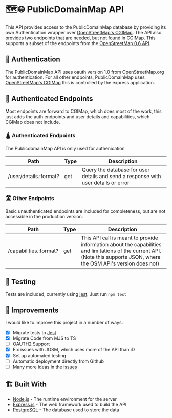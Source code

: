 
# 🗺️🌐 PublicDomainMap API

This API provides access to the PublicDomainMap database by providing its own Authentication wrapper over [OpenStreetMap's CGIMap](https://github.com/zerebubuth/openstreetmap-cgimap). The API also provides two endpoints that are needed, but not found in CGIMap. This supports a subset of the endpoints from the [OpenStreetMap 0.6 API](https://wiki.openstreetmap.org/wiki/API_v0.6).

## 🔐 Authentication

The PublicDomainMap API uses oauth version 1.0 from OpenStreetMap.org for authentication. For all other endpoints, PublicDomainMap uses [OpenStreetMap's CGIMap](https://github.com/zerebubuth/openstreetmap-cgimap) this is controlled by the express application.

## 🚀 Authenticated Endpoints
Most endpoints are forward to CGIMap, which does most of the work, this just adds the auth endpoints and user details and capabilities, which CGIMap does not include.

### 🛕 Authenticated Endpoints
The PublicdomainMap API is only used for authenication

| Path | Type |  Description| 
| ----- | ------ | -------|
 |  /user/details.:format? |  get  | Query the database for  user details and send a response with  user details or error |

### 🛣️ Other Endpoints
Basic unauthenticated endpoints are included for completeness, but are not accessible in the production version.

| Path | Type | Description| 
| ----- | ------ | -------|
 |  /capabilities.:format? |  get  | This API call is meant to provide information about the capabilities and limitations of the current API. (Note this supports JSON, where the OSM API's version does not)

## 🧪 Testing
Tests are included, currently using [jest](https://www.npmjs.com/package/jest). Just run `npm test`

## 📝 Improvements
I would like to improve this project in a number of ways:
- [x] Migrate tests to [Jest](https://jestjs.io/)
- [x] Migrate Code from MJS to TS
- [ ] OAUTH2 Support
- [x] Fix issues with JOSM, which uses more of the API than iD
- [x] Set up automated testing
- [ ] Automatic deployment directly from Github
- [ ] Many more ideas in the [issues](https://github.com/publicdomainmap/api/issues)

## 🏗️ Built With

-   [Node.js](https://nodejs.org/) - The runtime environment for the server
-   [Express.js](https://expressjs.com/) - The web framework used to build the API
-   [PostgreSQL](https://www.postgresql.org/) - The database used to store the data
